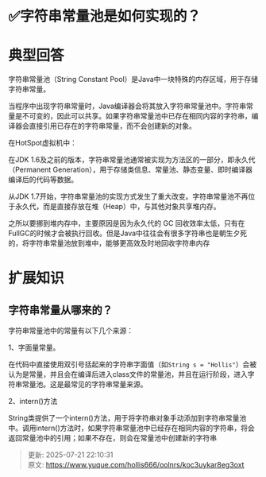 # ✅字符串常量池是如何实现的？

# 典型回答


字符串常量池（String Constant Pool）是Java中一块特殊的内存区域，用于存储字符串常量。



当程序中出现字符串常量时，Java编译器会将其放入字符串常量池中。字符串常量是不可变的，因此可以共享。如果字符串常量池中已存在相同内容的字符串，编译器会直接引用已存在的字符串常量，而不会创建新的对象。



在HotSpot虚拟机中：



在JDK 1.6及之前的版本，字符串常量池通常被实现为方法区的一部分，即永久代（Permanent Generation），用于存储类信息、常量池、静态变量、即时编译器编译后的代码等数据。



从JDK 1.7开始，字符串常量池的实现方式发生了重大改变。字符串常量池不再位于永久代，而是直接存放在堆（Heap）中，与其他对象共享堆内存。



之所以要挪到堆内存中，主要原因是因为永久代的 GC 回收效率太低，只有在FullGC的时候才会被执行回收。但是Java中往往会有很多字符串也是朝生夕死的，将字符串常量池放到堆中，能够更高效及时地回收字符串内存

# 扩展知识


## 字符串常量从哪来的？


字符串常量池中的常量有以下几个来源：



1、字面量常量。



在代码中直接使用双引号括起来的字符串字面值（如`String s = "Hollis"`）会被认为是常量，并且会在编译后进入class文件的常量池，并且在运行阶段，进入字符串常量池。这是最常见的字符串常量来源。



2、intern()方法



String类提供了一个intern()方法，用于将字符串对象手动添加到字符串常量池中。调用intern()方法时，如果字符串常量池中已经存在相同内容的字符串，将会返回常量池中的引用；如果不存在，则会在常量池中创建新的字符串





> 更新: 2025-07-21 22:10:31  
> 原文: <https://www.yuque.com/hollis666/oolnrs/koc3uykar8eg3oxt>